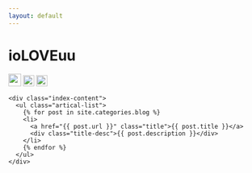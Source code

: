 ```yaml
---
layout: default
---
```


<body>
  <div class="index-wrapper">
    <div class="aside">
      <div class="info-card">
        <h1>ioLOVEuu</h1>
        <a href="http://weibo.com/u/2941030545/home?leftnav=1" target="_blank"><img src="http://www.weibo.com/favicon.ico" alt="" width="25"/></a>
        <a href="https://github.com/ioloveuu" target="_blank"><img src="https://github.com/favicon.ico" alt="" width="22"/></a>
        <a href="http://instagram.com/ioloveuu/" target="_blank"><img src="http://d36xtkk24g8jdx.cloudfront.net/bluebar/00c6602/images/ico/favicon.ico" alt="" width="22"/></a>
      </div>
      <div id="particles-js"></div>
    </div>

    <div class="index-content">
      <ul class="artical-list">
        {% for post in site.categories.blog %}
        <li>
          <a href="{{ post.url }}" class="title">{{ post.title }}</a>
          <div class="title-desc">{{ post.description }}</div>
        </li>
        {% endfor %}
      </ul>
    </div>
  </div>
</body>
